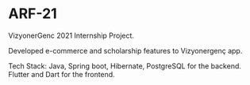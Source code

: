 # ARF-21

VizyonerGenc 2021 Internship Project.

Developed e-commerce and scholarship features to Vizyonergenç app.

Tech Stack: Java, Spring boot, Hibernate, PostgreSQL for the backend. Flutter and Dart for the frontend.
